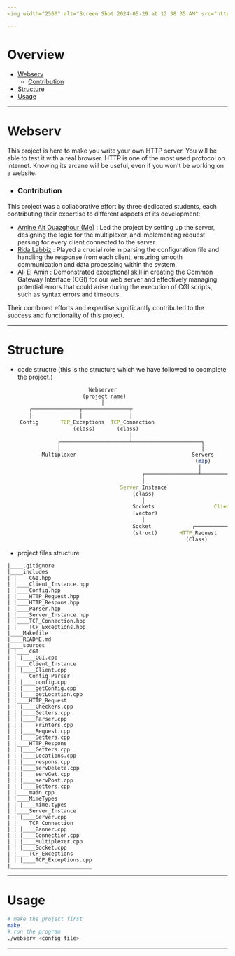 ```yaml
---
<img width="2560" alt="Screen Shot 2024-05-29 at 12 38 35 AM" src="https://github.com/amaitou/Webserv/assets/49293816/2536f0da-303e-4011-94e1-d40281d78089">

---
```

# Overview

- [Webserv](https://github.com/amaitou/Webserv?tab=readme-ov-file#webserv)
  - [Contribution](https://github.com/amaitou/Webserv?tab=readme-ov-file#contribution)
- [Structure](https://github.com/amaitou/Webserv?tab=readme-ov-file#structure)
- [Usage](https://github.com/amaitou/Webserv?tab=readme-ov-file#usage)

---

# Webserv
This project is here to make you write your own HTTP server. You will be able to test it with a real browser. HTTP is one of the most used protocol on internet. Knowing its arcane will be useful, even if you won't be working on a website.

- ### Contribution

This project was a collaborative effort by three dedicated students, each contributing their expertise to different aspects of its development:

- [Amine Ait Ouazghour (Me)](https://www.linkedin.com/in/amaitou/) : Led the project by setting up the server, designing the logic for the multiplexer, and implementing request parsing for every client connected to the server.
- [Rida Labbiz](https://www.linkedin.com/in/rida-labbiz-320b661b8/) : Played a crucial role in parsing the configuration file and handling the response from each client, ensuring smooth communication and data processing within the system.
- [Ali El Amin](https://www.linkedin.com/in/el-amine-ali-0650b1181/) : Demonstrated exceptional skill in creating the Common Gateway Interface (CGI) for our web server and effectively managing potential errors that could arise during the execution of CGI scripts, such as syntax errors and timeouts.


Their combined efforts and expertise significantly contributed to the success and functionality of this project.

---

# Structure

- code structre (this is the structure which we have followed to coomplete the project.)
```mathematica
                          Webserver
                        (project name)
                              │
       ┌───────────────┬───────────────┬
       │               │               │
    Config       TCP_Exceptions  TCP_Connection
                     (class)       (class)
                                       │
                ┌──────────────────────┴──────────────────────┐
                │                                             │
           Multiplexer                                     Servers
                                                         	(map)
                                                             │
                                           ┌─────────────────┴────────────┐
                                           │                              │
                              		Server_Instance                    Clients
                                   		(class)                          (map)
                                           │                              │
                                        Sockets                   Client_Instance
                                        (vector)                       (class)
                                           │                              │
                                        Socket             ┌─────────────┴─────────────┐
                                        (struct)       HTTP_Request           	HTTP_Response
                                                         (Class)                  (Class)
```

- project files structure

```
|____.gitignore
|____includes
| |____CGI.hpp
| |____Client_Instance.hpp
| |____Config.hpp
| |____HTTP_Request.hpp
| |____HTTP_Respons.hpp
| |____Parser.hpp
| |____Server_Instance.hpp
| |____TCP_Connection.hpp
| |____TCP_Exceptions.hpp
|____Makefile
|____README.md
|____sources
| |____CGI
| | |____CGI.cpp
| |____Client_Instance
| | |____Client.cpp
| |____Config_Parser
| | |____config.cpp
| | |____getConfig.cpp
| | |____getLocation.cpp
| |____HTTP_Request
| | |____Checkers.cpp
| | |____Getters.cpp
| | |____Parser.cpp
| | |____Printers.cpp
| | |____Request.cpp
| | |____Setters.cpp
| |____HTTP_Respons
| | |____Getters.cpp
| | |____Locations.cpp
| | |____respons.cpp
| | |____servDelete.cpp
| | |____servGet.cpp
| | |____servPost.cpp
| | |____Setters.cpp
| |____main.cpp
| |____MimeTypes
| | |____mime.types
| |____Server_Instance
| | |____Server.cpp
| |____TCP_Connection
| | |____Banner.cpp
| | |____Connection.cpp
| | |____Multiplexer.cpp
| | |____Socket.cpp
| |____TCP_Exceptions
| | |____TCP_Exceptions.cpp
|__________________________
```
---

# Usage

```sh
# make the project first
make
# run the program
./webserv <config file>
```

---